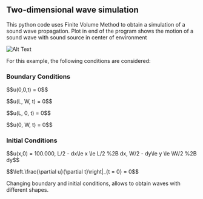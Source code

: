 ## Two-dimensional wave simulation

This python code uses Finite Volume Method to obtain a simulation of a sound wave propagation. Plot in end of the program shows the motion of a sound wave with sound source in center of environment

![Alt Text](wave_propagation_2d.gif)

For this example, the following conditions are considered:

### Boundary Conditions
<p>
$$u(0,0,t) = 0$$
</p>
<p>
$$u(L, W, t) = 0$$
</p>
<p>
$$u(L, 0, t) = 0$$
</p>
<p>
$$u(0, W, t) = 0$$
</p>

### Initial Conditions

<p>
$$u(x,0) = 100.000, L/2 - dx\le x \le L/2 %2B dx, W/2 - dy\le y \le \W/2 %2B dy$$
</p>
<p>
$$\left.\frac{\partial u}{\partial t}\right|_{t = 0} = 0$$
</p>

Changing boundary and initial conditions, allows to obtain waves with different shapes.
